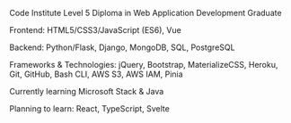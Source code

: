 Code Institute Level 5 Diploma in Web Application Development Graduate

Frontend: HTML5/CSS3/JavaScript (ES6), Vue

Backend: Python/Flask, Django, MongoDB, SQL, PostgreSQL

Frameworks & Technologies: jQuery, Bootstrap, MaterializeCSS, Heroku, Git, GitHub, Bash CLI, AWS S3, AWS IAM, Pinia

Currently learning Microsoft Stack & Java

Planning to learn: React, TypeScript, Svelte

<!---
carwynteifion/carwynteifion is a ✨ special ✨ repository because its `README.md` (this file) appears on your GitHub profile.
You can click the Preview link to take a look at your changes.
--->
